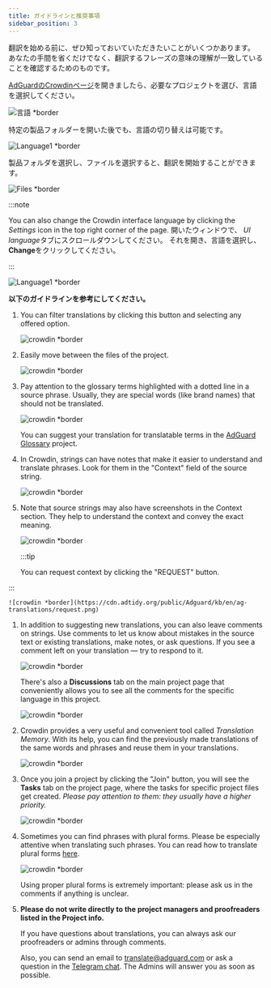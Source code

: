 ```yaml
---
title: ガイドラインと推奨事項
sidebar_position: 3
---
```


翻訳を始める前に、ぜひ知っておいていただきたいことがいくつかあります。 あなたの手間を省くだけでなく、翻訳するフレーズの意味の理解が一致していることを確認するためのものです。

[AdGuardのCrowdinページ](https://crowdin.com/profile/adguard/)を開きましたら、必要なプロジェクトを選び、言語を選択してください。

![言語 *border](https://cdn.adtidy.org/content/Kb/ad_blocker/miscellaneous/adguard_translations/language.png)

特定の製品フォルダーを開いた後でも、言語の切り替えは可能です。

![Language1 *border](https://cdn.adtidy.org/content/Kb/ad_blocker/miscellaneous/adguard_translations/language1.png)

製品フォルダを選択し、ファイルを選択すると、翻訳を開始することができます。

![Files *border](https://cdn.adtidy.org/content/Kb/ad_blocker/miscellaneous/adguard_translations/files.png)

:::note

You can also change the Crowdin interface language by clicking the *Settings* icon in the top right corner of the page. 開いたウィンドウで、 *UI language*タブにスクロールダウンしてください。 それを開き、言語を選択し、**Change**をクリックしてください。

:::

![Language1 *border](https://cdn.adtidy.org/content/Kb/ad_blocker/miscellaneous/adguard_translations/settings_en.png)

**以下のガイドラインを参考にしてください。**

1. You can filter translations by clicking this button and selecting any offered option.

    ![crowdin *border](https://cdn.adtidy.org/public/Adguard/kb/en/ag-translations/filter.png)

1. Easily move between the files of the project.

    ![crowdin *border](https://cdn.adtidy.org/content/Kb/ad_blocker/miscellaneous/adguard_translations/filter_files.png)

1. Pay attention to the glossary terms highlighted with a dotted line in a source phrase. Usually, they are special words (like brand names) that should not be translated.

    ![crowdin *border](https://cdn.adtidy.org/public/Adguard/kb/en/ag-translations/terms.png)

    You can suggest your translation for translatable terms in the [AdGuard Glossary](https://crowdin.com/project/adguard-glossary) project.

1. In Crowdin, strings can have notes that make it easier to understand and translate phrases. Look for them in the "Context" field of the source string.

    ![crowdin *border](https://cdn.adtidy.org/public/Adguard/kb/en/ag-translations/context-note.png)

1. Note that source strings may also have screenshots in the Context section. They help to understand the context and convey the exact meaning.

    ![crowdin *border](https://cdn.adtidy.org/public/Adguard/kb/en/ag-translations/screenshot.png)

    :::tip

    You can request context by clicking the "REQUEST" button.


:::

    ![crowdin *border](https://cdn.adtidy.org/public/Adguard/kb/en/ag-translations/request.png)

1. In addition to suggesting new translations, you can also leave comments on strings. Use comments to let us know about mistakes in the source text or existing translations, make notes, or ask questions. If you see a comment left on your translation — try to respond to it.

    ![crowdin *border](https://cdn.adtidy.org/public/Adguard/kb/en/ag-translations/comments.png)

    There's also a **Discussions** tab on the main project page that conveniently allows you to see all the comments for the specific language in this project.

    ![crowdin *border](https://cdn.adtidy.org/public/Adguard/kb/en/ag-translations/discussions.png)

1. Crowdin provides a very useful and convenient tool called *Translation Memory*. With its help, you can find the previously made translations of the same words and phrases and reuse them in your translations.

    ![crowdin *border](https://cdn.adtidy.org/public/Adguard/kb/en/ag-translations/tm.png)

1. Once you join a project by clicking the "Join" button, you will see the **Tasks** tab on the project page, where the tasks for specific project files get created. *Please pay attention to them: they usually have a higher priority.*

    ![crowdin *border](https://cdn.adtidy.org/public/Adguard/kb/en/ag-translations/tasks.png)

1. Sometimes you can find phrases with plural forms. Please be especially attentive when translating such phrases. You can read how to translate plural forms [here](../plural-forms).

    ![crowdin *border](https://cdn.adtidy.org/public/Adguard/kb/en/ag-translations/plurals.png)

    Using proper plural forms is extremely important:  please ask us in the comments if anything is unclear.

1. **Please do not write directly to the project managers and proofreaders listed in the Project info.**

    If you have questions about translations, you can always ask our proofreaders or admins through comments.

    Also, you can send an email to [translate@adguard.com](mailto:translate@adguard.com) or ask a question in the [Telegram chat](https://t.me/joinchat/UVYTLcHbr8JmOGIy). The Admins will answer you as soon as possible.
